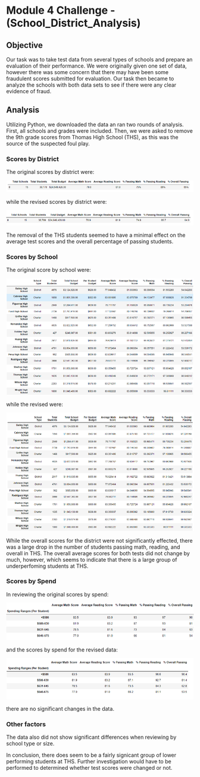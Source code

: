 # Module 4 Challenge - (School_District_Analysis)
## Objective
Our task was to take test data from several types of schools and prepare an evaluation of their performance.
We were originally given one set of data, however there was some concern that there may have been some fraudulent scores submitted for evaluation.
Our task then became to analyze the schools with both data sets to see if there were any clear evidence of fraud.

## Analysis
Utilizing Python, we downloaded the data an ran two rounds of analysis.  First, all schools and grades were included.  Then, we were asked to remove
the 9th grade scores from Thomas High School (THS), as this was the source of the suspected foul play.

### Scores by District
The original scores by district were: 

![image-name](Resources/Original_Dist_Sum.PNG)

while the revised scores by district were:

![image-name](Resources/Rev_Dist.PNG)

The removal of the THS students seemed to have a minimal effect on the average test scores and the overall percentage of passing students.

### Scores by School

The original score by school were:

![image-name](Resources/Orig_Schoo_sum.PNG)

while the revised were:

![image-name](Resources/Rev_School.PNG)

While the overall scores for the district were not significantly effected, there was a large drop in the number of students passing math, reading, and overall in THS.
The overall average scores for both tests did not change by much, however, which seems to indicate that there is a large group of underperfoming students at THS.

### Scores by Spend

In reviewing the original scores by spend:

![image-name](Resources/Orig_Spend.PNG)

and the scores by spend for the revised data:

![image-name](Resources/Rev_Spend.PNG)

there are no significant changes in the data.

### Other factors

The data also did not show significant differences when reviewing by school type or size.

In conclusion, there does seem to be a fairly signicant group of lower performing students at THS.  Further investigation would have to be performed to determined
whether test scores were changed or not.
